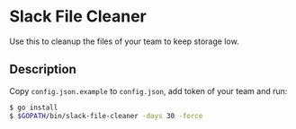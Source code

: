 # Slack File Cleaner

Use this to cleanup the files of your team to keep storage low.

## Description

Copy `config.json.example` to `config.json`, add token of your team and run:

```bash
$ go install
$ $GOPATH/bin/slack-file-cleaner -days 30 -force
```
